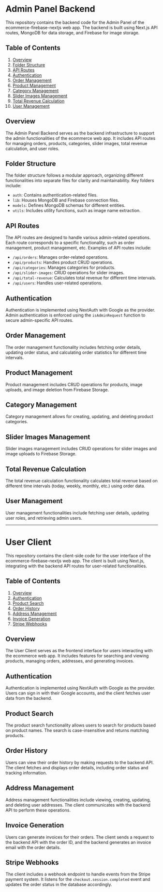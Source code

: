 # Admin Panel Backend

This repository contains the backend code for the Admin Panel of the ecommerce-firebase-nextjs web app. The backend is built using Next.js API routes, MongoDB for data storage, and Firebase for image storage.

## Table of Contents

1. [Overview](#overview)
2. [Folder Structure](#folder-structure)
3. [API Routes](#api-routes)
4. [Authentication](#authentication)
5. [Order Management](#order-management)
6. [Product Management](#product-management)
7. [Category Management](#category-management)
8. [Slider Images Management](#slider-images-management)
9. [Total Revenue Calculation](#total-revenue-calculation)
10. [User Management](#user-management)

## Overview

The Admin Panel Backend serves as the backend infrastructure to support the admin functionalities of the ecommerce web app. It includes API routes for managing orders, products, categories, slider images, total revenue calculation, and user roles.

## Folder Structure

The folder structure follows a modular approach, organizing different functionalities into separate files for clarity and maintainability. Key folders include:

- `auth`: Contains authentication-related files.
- `lib`: Houses MongoDB and Firebase connection files.
- `models`: Defines MongoDB schemas for different entities.
- `utils`: Includes utility functions, such as image name extraction.

## API Routes

The API routes are designed to handle various admin-related operations. Each route corresponds to a specific functionality, such as order management, product management, etc. Examples of API routes include:

- `/api/orders`: Manages order-related operations.
- `/api/products`: Handles product CRUD operations.
- `/api/categories`: Manages categories for products.
- `/api/slider-images`: CRUD operations for slider images.
- `/api/total-revenue`: Calculates total revenue for different time intervals.
- `/api/users`: Handles user-related operations.

## Authentication

Authentication is implemented using NextAuth with Google as the provider. Admin authentication is enforced using the `isAdminRequest` function to secure admin-specific API routes.

## Order Management

The order management functionality includes fetching order details, updating order status, and calculating order statistics for different time intervals.

## Product Management

Product management includes CRUD operations for products, image uploads, and image deletion from Firebase Storage.

## Category Management

Category management allows for creating, updating, and deleting product categories.

## Slider Images Management

Slider images management includes CRUD operations for slider images and image uploads to Firebase Storage.

## Total Revenue Calculation

The total revenue calculation functionality calculates total revenue based on different time intervals (today, weekly, monthly, etc.) using order data.

## User Management

User management functionalities include fetching user details, updating user roles, and retrieving admin users.

---

# User Client

This repository contains the client-side code for the user interface of the ecommerce-firebase-nextjs web app. The client is built using Next.js, integrating with the backend API routes for user-related functionalities.

## Table of Contents

1. [Overview](#overview)
2. [Authentication](#authentication)
3. [Product Search](#product-search)
4. [Order History](#order-history)
5. [Address Management](#address-management)
6. [Invoice Generation](#invoice-generation)
7. [Stripe Webhooks](#stripe-webhooks)

## Overview

The User Client serves as the frontend interface for users interacting with the ecommerce web app. It includes features for searching and viewing products, managing orders, addresses, and generating invoices.

## Authentication

Authentication is implemented using NextAuth with Google as the provider. Users can sign in with their Google accounts, and the client fetches user data from the backend.

## Product Search

The product search functionality allows users to search for products based on product names. The search is case-insensitive and returns matching products.

## Order History

Users can view their order history by making requests to the backend API. The client fetches and displays order details, including order status and tracking information.

## Address Management

Address management functionalities include viewing, creating, updating, and deleting user addresses. The client communicates with the backend API to perform these operations.

## Invoice Generation

Users can generate invoices for their orders. The client sends a request to the backend API with the order ID, and the backend generates an invoice email with the order details.

## Stripe Webhooks

The client includes a webhook endpoint to handle events from the Stripe payment system. It listens for the `checkout.session.completed` event and updates the order status in the database accordingly.
